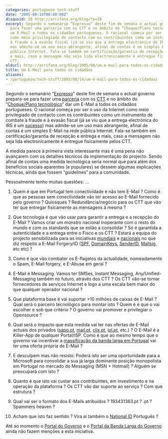```yaml
---
categories: portuguese tech-stuff
date: "2005-08-14T00:08:00Z"
disqusid: 28 http://arrifana.org/blog/?p=28
excerpt: Segundo o semanário “Expresso” deste fim de semana o actual governo prepara-se
  para fazer uma parceria com os CTT e no âmbito do “Choque/Plano tecnológico” dar
  um E-Mail a todos os cidadãos portugueses. O racional começa por ser o uso da Internet
  como meio privilegiado de contacto com os contribuintes como um instrumento de combate
  à fraude e à evasão fiscal (já se viu que a entrega electrónica do IRS é um sucesso)
  mas admite-se um uso mais abrangente, afinal de contas é um simples E-Mail na rede
  pública Internet. Fala-se também em certificação/garantia de recepção e entrega
  e mais, caso a mensagem não seja lida electronicamente é entregue fisicamente pelos
  CTT.
oldurl: http://arrifana.org/blog/2005/08/um-e-mail-para-todos-os-cidadaos/
title: Um E-Mail para todos os cidadãos
aliases:
- /portuguese/tech-stuff/2005/08/14/um-e-mail-para-todos-os-cidadaos
---
```


Segundo o semanário “[Expresso][1]” deste fim de semana o actual governo prepara-se para fazer uma [parceria][2] com os [CTT][3] e no âmbito do “[Choque/Plano tecnológico][4]” dar um E-Mail a todos os cidadãos portugueses. O racional começa por ser o uso da Internet como meio privilegiado de contacto com os contribuintes como um instrumento de combate à fraude e à evasão fiscal (já se viu que a entrega electrónica do IRS é um [sucesso][5]) mas admite-se um uso mais abrangente, afinal de contas é um simples E-Mail na rede pública Internet. Fala-se também em certificação/garantia de recepção e entrega e mais, caso a mensagem não seja lida electronicamente é entregue fisicamente pelos CTT.

A medida parece à primeira vista interessante mas é uma pena não avançarem com os detalhes técnicos da implementação do projecto. Sendo afinal de contas uma medida tecnológica seria normal que para além dos benefícios sociais aparentes (e populares) se dessem algumas explicações técnicas, ainda que fossem “guidelines” para a comunidade.

Pessoalmente tenho muitas questões: …
1. Quem é que em Portugal tem conectividade e não tem E-Mail ? Como é que as pessoas sem conectividade vão ter acesso ao E-Mail fornecido pelo governo ? Quiosques ? Redundância/negócio para os CTT que vão ter que entregar fisicamente as mensagens à mesma ?

2. Que tecnologia é que vão usar para garantir a entrega e a recepção do E-Mail ? Vamos criar um monstro nacional inoperante com o resto do mundo e com os standards que se estão a consolidar ? Só é garantida a autenticidade e a entrega entre o Fisco e os CTT ? Estará a equipa do projecto sensibilizada para as iniciativas [mundiais][6] e [nacionais][7] no que diz respeito a E-Mail Forgery/ID ([SPF][8], [DomainKeys][9], [SenderID][10], [Mailsig][11], etc etc) ?

3. Como é que vão combater os E-flagelos da actualidade, nomeadamente o Spam, E-Mail forgery, e E-Abuse em geral ?

4. E-Mail é Messaging. Vamos ter SMSes, Instant Messaging, Any/Unified-Messaging também no futuro, através dos CTT ? Os CTT vão-se tornar fornecedores de serviços Internet e logo a uma escala bem maior do que qualquer operador nacional ?

5. Que plataforma base é vai suportar >10 milhões de caixas de E-Mail ? Qual será o parceiro tecnológico para montar isto ? Quem é é que o vai escolher e sob que critério ? O governo vai promover e privilegiar o Opensource ?

6. Qual será o impacto que esta medida vai ter nas ofertas de E-Mail actuais dos privados ([sapo.pt][12], [mail.pt][13], [clix.pt][14], [iol.pt][15], etc.) ? O E-Mail é a Killer-App de qualquer Portal/ISP. Como é que ao mesmo tempo que o governo vai incentivar a [massificação da banda larga em Portugal][16] vai ter uma oferta própria de E-Mail ?

7. E desculpem mas não resisto: Poderá isto ser uma oportunidade para a Microsoft para consolidar a sua já larga dominante posição monopolista em Portugal no mercado do Messaging (MSN + Hotmail) ? Alguém se preocupará com isto ?

8. Quanto é que isto vai custar aos contribuintes, em investimento e na operação da plataforma ? Os CTT vão dar suporte ao serviço ? Com que estrutura ?

9. Qual vai ser o formato dos E-Mails atribuídos ? 193431363.pt ? .pt ? Spammers heaven ?

10. Acham que isto faz sentido ? Vira aí também o [National ID][17] Português ?

Até ao momento o [Portal do Governo][18] e o [Portal da Banda Larga do Governo][19] ainda não fazem menções a esta iniciativa.

[1]: http://semanal.expresso.clix.pt/
[2]: http://semanal.expresso.clix.pt/2caderno/default.asp?edition=1711
[3]: http://www.ctt.pt/
[4]: http://www.portugal.gov.pt/Portal/PT/Governos/Governos_Constitucionais/GC17/Programa/programa_p003.htm
[5]: http://www.internet.gov.pt/media/noticia_ficha.asp?noticiaid=52
[6]: http://www.ietf.org/
[7]: http://www.cert.pt/
[8]: http://spf.pobox.com/
[9]: http://antispam.yahoo.com/domainkeys
[10]: http://www.microsoft.com/mscorp/safety/technologies/senderid/default.mspx
[11]: http://imc.org/ietf-mailsig/index.html
[12]: http://mail.sapo.pt/
[13]: http://www.mail.pt/
[14]: http://webmail.clix.pt
[15]: http://webmail.iol.pt/
[16]: http://www.internet.gov.pt/inbl/index.asp
[17]: http://www.epic.org/privacy/id_cards/
[18]: http://www.portugal.gov.pt/
[19]: http://www.internet.gov.pt/